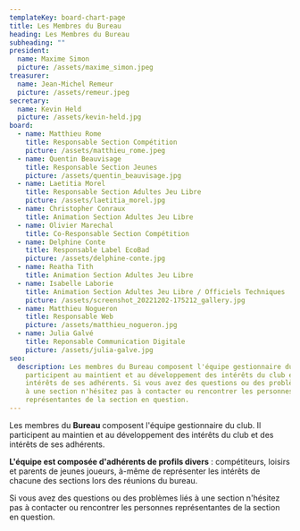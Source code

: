 ```yaml
---
templateKey: board-chart-page
title: Les Membres du Bureau
heading: Les Membres du Bureau
subheading: ""
president:
  name: Maxime Simon
  picture: /assets/maxime_simon.jpeg
treasurer:
  name: Jean-Michel Remeur
  picture: /assets/remeur.jpeg
secretary:
  name: Kevin Held
  picture: /assets/kevin-held.jpg
board:
  - name: Matthieu Rome
    title: Responsable Section Compétition
    picture: /assets/matthieu_rome.jpeg
  - name: Quentin Beauvisage
    title: Responsable Section Jeunes
    picture: /assets/quentin_beauvisage.jpg
  - name: Laetitia Morel
    title: Responsable Section Adultes Jeu Libre
    picture: /assets/laetitia_morel.jpg
  - name: Christopher Conraux
    title: Animation Section Adultes Jeu Libre
  - name: Olivier Marechal
    title: Co-Responsable Section Compétition
  - name: Delphine Conte
    title: Responsable Label EcoBad
    picture: /assets/delphine-conte.jpg
  - name: Reatha Tith
    title: Animation Section Adultes Jeu Libre
  - name: Isabelle Laborie
    title: Animation Section Adultes Jeu Libre / Officiels Techniques
    picture: /assets/screenshot_20221202-175212_gallery.jpg
  - name: Matthieu Nogueron
    title: Responsable Web
    picture: /assets/matthieu_nogueron.jpg
  - name: Julia Galvé
    title: Reponsable Communication Digitale
    picture: /assets/julia-galve.jpg
seo:
  description: Les membres du Bureau composent l'équipe gestionnaire du club. Il
    participent au maintient et au développement des intérêts du club et des
    intérêts de ses adhérents. Si vous avez des questions ou des problèmes liées
    à une section n'hésitez pas à contacter ou rencontrer les personnes
    représentantes de la section en question.
---
```

Les membres du **Bureau** composent l'équipe gestionnaire du club. Il participent au maintien et au développement des intérêts du club et des intérêts de ses adhérents.

**L'équipe est composée d'adhérents de profils divers** : compétiteurs, loisirs et parents de jeunes joueurs, à-même de représenter les intérêts de chacune des sections lors des réunions du bureau.

Si vous avez des questions ou des problèmes liés à une section n'hésitez pas à contacter ou rencontrer les personnes représentantes de la section en question.